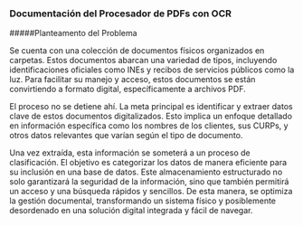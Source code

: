### Documentación del Procesador de PDFs con OCR

#####Planteamento del Problema

Se cuenta con una colección de documentos físicos organizados en carpetas. Estos documentos abarcan una variedad de tipos, incluyendo identificaciones oficiales como INEs y recibos de servicios públicos como la luz. Para facilitar su manejo y acceso, estos documentos se están convirtiendo a formato digital, específicamente a archivos PDF.

El proceso no se detiene ahí. La meta principal es identificar y extraer datos clave de estos documentos digitalizados. Esto implica un enfoque detallado en información específica como los nombres de los clientes, sus CURPs, y otros datos relevantes que varían según el tipo de documento.

Una vez extraída, esta información se someterá a un proceso de clasificación. El objetivo es categorizar los datos de manera eficiente para su inclusión en una base de datos. Este almacenamiento estructurado no solo garantizará la seguridad de la información, sino que también permitirá un acceso y una búsqueda rápidos y sencillos. De esta manera, se optimiza la gestión documental, transformando un sistema físico y posiblemente desordenado en una solución digital integrada y fácil de navegar.
